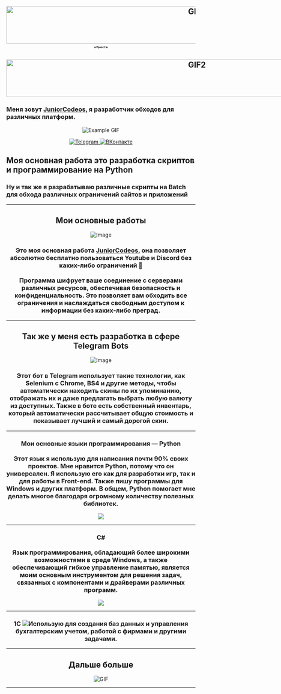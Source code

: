 <div align="center" style="margin: 0; padding: 0; border: none;">
  <h2>
    <img src="https://content.foto.my.mail.ru/mail/skoros.t.b/_animated/i-44150.gif" alt="GIF2" style="width: 1000px; height: 100px; margin-top: 6;">
    <p align="center" style="width: 200px; height: 30px; font-size: 6px; margin-bottom: 0;">❄️ Привет! ❄️</p>
    <div style="margin: 0; padding: 0; display: inline-block;">
      <img src="https://content.foto.my.mail.ru/mail/skoros.t.b/_animated/i-44150.gif" alt="GIF2" style="width: 1000px; height: 100px; margin-top: 6;">
    </div>
  </h2>
</div>



<div>
    <h3><b>Меня зовут <a href="https://hipolink.me/juniorcodeos" target="_blank">JuniorCodeos</a>, я разработчик обходов для различных платформ.</b></h3>
</div>

<p align="center">
  <img src="https://steamuserimages-a.akamaihd.net/ugc/958603887331757558/D1E9FAB08630AFD6CB06EE7B719338B00BCEACBC/?imw=512&imh=219&ima=fit&impolicy=Letterbox&imcolor=%23000000&letterbox=true" alt="Example GIF">
</p>

<p align="center">
  <a href="https://t.me/juniorcodeos">
    <img src="https://img.shields.io/badge/Telegram-2CA5E0?style=for-the-badge&logo=telegram&logoColor=white" alt="Telegram">
  </a>
  <a href="https://vk.com/your_vk_link">
    <img src="https://img.shields.io/badge/ВКонтакте-0077FF?style=for-the-badge&logo=vk&logoColor=white" alt="ВКонтакте">
  </a>
</p>

<div align="left">
  <h2>
    <b>Моя основная работа это разработка скриптов и программирование на Python</b>
  </h2>
</div>

<div align="left">
   <h3> <b>Ну и так же я разрабатываю различные скрипты на Batch для обхода различных ограничений сайтов и приложений</b></h3>
</div>

<hr>

<div align="center">
    <h2>
      <b>Мои основные работы</b>
    </h2>
</div>

<div align="center">
  <img src="https://i.imgur.com/dvtdiLI.png" alt="Image">
  <div>
    <h3><b>Это моя основная работа <a href="https://t.me/juniorcodeos" target="_blank">JuniorCodeos</a>, она позволяет абсолютно бесплатно пользоваться Youtube и Discord без каких-либо ограничений 🎉<br><br>Программа шифрует ваше соединение с серверами различных ресурсов, обеспечивая безопасность и конфиденциальность. Это позволяет вам обходить все ограничения и наслаждаться свободным доступом к информации без каких-либо преград.</b></h3>
  </div>
</div>

<hr> 

<div align="center">
  <h2><b>Так же у меня есть разработка в сфере Telegram Bots</b></h2>
  <img src="https://i.imgur.com/Imugy4o.png" alt="Image">
    <div>
      <h3><b>Этот бот в Telegram использует такие технологии, как Selenium с Chrome, BS4 и другие методы, чтобы автоматически находить скины по их упоминанию, отображать их и даже предлагать выбрать любую валюту из доступных. Также в боте есть собственный инвентарь, который автоматически рассчитывает общую стоимость и показывает лучший и самый дорогой скин.</b></h3>
    </div>
</div>

<hr>

<div align="center">
  <h3><p>Мои основные языки программирования — Python <br><br>Этот язык я использую для написания почти 90% своих проектов. Мне нравится Python, потому что он универсален. Я использую его как для разработки игр, так и для работы в Front-end. Также пишу программы для Windows и других платформ. В общем, Python помогает мне делать многое благодаря огромному количеству полезных библиотек.</p></h3>
  <img src="https://cdn.dribbble.com/users/86357/screenshots/1879810/sb_dribbble.gif"> 
</div>

<hr>

<div align="center">
  <h3><p> C# <br><br>Язык программирования, обладающий более широкими возможностями в среде Windows, а также обеспечивающий гибкое управление памятью, является моим основным инструментом для решения задач, связанных с компонентами и драйверами различных программ.</p></h3>
    <img src="https://i.pinimg.com/originals/46/4a/9f/464a9f911e9fa854c2f76337d72c46c7.gif">
</div>

<hr>

<div align="center">
  <h3><p>1C <img src="https://i.imgur.com/g3v8Xkh.png">Использую для создания баз данных и управления бухгалтерским учетом, работой с фирмами и другими задачами.</p></h3>
</div>

<hr>

<div align="center">
  <h2><b>Дальше больше</b></h2>
  <img src="https://i.pinimg.com/originals/ce/88/46/ce88462b4a769a5b38e1b75ae175b3f6.gif" alt="GIF">
</div>
<hr>

